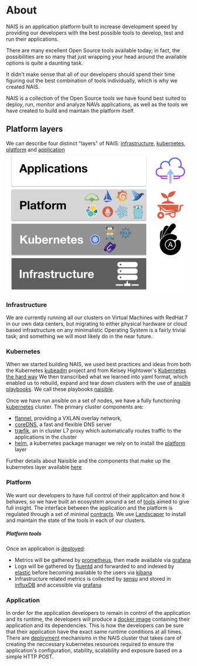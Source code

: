 # About

NAIS is an application platform built to increase development speed by providing our developers with the best possible tools to develop, test and run their applications.

There are many excellent Open Source tools available today; in fact, the possibilities are so many that just wrapping your head around the available options is quite a daunting task. 

It didn't make sense that all of our developers should spend their time figuring out the best combination of tools individually, which is why we created NAIS.

NAIS is a collection of the Open Source tools we have found best suited to deploy, run, monitor and analyze NAVs applications, as well as the tools we have created to build and maintain the platform itself.

## Platform layers
We can describe four distinct "layers" of NAIS: [infrastructure](/about#infrastructure), [kubernetes](/about#kubernetes), [platform](/about#platform) and [application](/about#application)
![overview](/_media/overview.png)

### Infrastructure
We are currently running all our clusters on Virtual Machines with RedHat 7 in our own data centers, but migrating to either physical hardware or cloud based infrastructure on any minimalistic Operating System is a fairly trivial task; and something we will most likely do in the near future.

### Kubernetes
When we started building NAIS, we used best practices and ideas from both the Kubernetes [kubeadm](https://github.com/kubernetes/kubeadm) project and from Kelsey Hightower's [Kubernetes the hard way](https://github.com/kelseyhightower/kubernetes-the-hard-way)
We then transcribed what we learned into yaml format, which enabled us to rebuild, expand and tear down clusters with the use of [ansible playbooks](http://docs.ansible.com/ansible/latest/playbooks.html). We call these playbooks [naisible](https://github.com/nais/naisible).

Once we have run ansible on a set of nodes, we have a fully functioning [kubernetes](https://kubernetes.io/) cluster.
The primary cluster components are:
* [flannel](https://github.com/coreos/flannel), providing a VXLAN overlay network,
* [coreDNS](https://github.com/coredns/coredns), a fast and flexible DNS server
* [træfik](https://traefik.io/), an in cluster L7 proxy which automatically routes traffic to the applications in the cluster
* [helm](https://github.com/kubernetes/helm), a kubernetes package manager we rely on to install the [platform](/platform) layer
 
Further details about Naisible and the components that make up the kubernetes layer available [here](/kubernetes)

### Platform
We want our developers to have full control of their applicaiton and how it behaves, so we have built an ecosystem around a set of [tools](/about#platform-tools) aimed to give full insight. The interface between the application and the platform is regulated through a set of minimal [contracts](/contracts).
We use [Landscaper](https://github.com/Eneco/landscaper) to install and maintain the state of the tools in each of our clusters.
##### Platform tools
Once an application is [deployed](/deployment):
* Metrics will be gathered by [prometheus](https://prometheus.io/), then made available via [grafana](https://grafana.com/)
* Logs will be gathered by [fluentd](https://www.fluentd.org/) and forwarded to and indexed by [elastic](https://www.elastic.co/) before becoming available to the users via [kibana](https://www.elastic.co/products/kibana)
* Infrastructure related metrics is collected by [sensu](https://sensuapp.org/) and stored in [influxDB]() and accessible via [grafana](https://grafana.com/)


### Application
In order for the application developers to remain in control of the application and its runtime, the developers will produce a [docker image](https://docs.docker.com/engine/reference/commandline/images/) containing their application and its dependencies. 
This is how the developers can be sure that their application have the exact same runtime conditions at all times.
There are [deployment](/deployment) mechanisms in the NAIS cluster that takes care of creating the neccessary kubernetes resources required to ensure the application's configuration, stability, scalability and exposure based on a simple HTTP POST.
 

